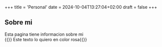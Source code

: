 +++
title = 'Personal'
date = 2024-10-04T13:27:04+02:00
draft = false
+++
## Sobre mi
Esta pagina tiene informacion sobre mi  
{{<color color="pink">}} Este texto lo quiero en color rosa{{</color>}}